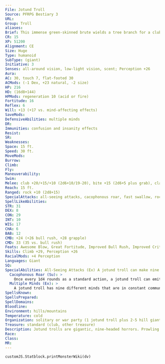 ```yaml
---
File: Jotund Troll
Source: PFRPG Bestiary 3
URL: 
Group: Troll
aliases: 
Brief: This immense green-skinned brute wields a tree branch for a club and has nine heads, each filled with jutting teeth and tusks.
CR: 15
XP: 51200
Alignment: CE
Size: Huge
Type: humanoid
SubType: (giant)
Initiative: 3
Senses: all-around vision, low-light vision, scent; Perception +26
Aura: 
AC: 30, touch 7, flat-footed 30
ACMods: (-1 Dex, +23 natural, -2 size)
HP: 216
HD: (16d8+144)
HPMods: regeneration 10 (acid or fire)
Fortitude: 16
Reflex: 6
Will: +13 (+17 vs. mind-affecting effects)
SaveMods: 
DefensiveAbilities: multiple minds
DR: 
Immunities: confusion and insanity effects
Resist: 
SR: 
Weaknesses: 
Space: 15 ft.
Speed: 30 ft.
MoveMods: 
Burrow: 
Climb: 
Fly: 
Maneuverability: 
Swim: 
Melee: club +20/+15/+10 (2d6+10/19-20), bite +15 (2d6+5 plus grab), claw +15 (1d8+5 plus grab)
Reach: 15 ft.
Ranged: rock +10 (2d8+15)
SpecialAttacks: all-seeing attacks, cacophonous roar, fast swallow, rock throwing (120 ft.), swallow whole (4d6+15 bludgeoning, AC 21, 21 hp)
SpellLikeAbilities: 
STR: 31
DEX: 8
CON: 29
INT: 10
WIS: 17
CHA: 6
BAB: 12
CMB: +24 (+26 bull rush, +28 grapple)
CMD: 33 (35 vs. bull rush)
Feats: Awesome Blow, Great Fortitude, Improved Bull Rush, Improved Critical (club), Improved Initiative, Lightning Reflexes, Power Attack, Vital Strike
Skills: Climb +29, Perception +26
RacialMods: +4 Perception
Languages: Giant
SQ: 
SpecialAbilities: All-Seeing Attacks (Ex) A jotund troll can make nine additional attacks of opportunity in a round, one for each head, although no more than a single attack for any given opportunity.
  Cacophonous Roar (Su): >
    Once every 1d4 rounds as a standard action, a jotund troll can emit a cacophonous roar from its nine heads. All creatures within a 60-foot spread of the troll must make a DC 20 Will save or become confused for 1d4 rounds. This is a mind-affecting effect. The save DC is Charisma-based and includes a +4 racial bonus.
  Multiple Minds (Ex): >
    A jotund troll has nine different minds that are in constant communication with each other. The resulting jumble of  tangled thoughts grants the troll a +4 racial bonus on all Will saving throws against mind-affecting effects. In addition, whenever a jotund troll must make a Will save, it can roll the saving throw twice and take the better of the two results.
SpellsKnown: 
SpellsPrepared: 
SpellDomains: 
Bloodline: 
Environment: hills/mountains
Temperature: cold
Organization: solitary or war party (1 jotund troll plus 2-5 hill giants or 3-12 ogres)
Treasure: standard (club, other treasure)
Description: Jotund trolls are gigantic, nine-headed horrors. Prowling frigid moors and marshes, these rapacious creatures have the same insatiable appetites of common trolls but require much more sustenance because of their excessive size. Jotund trolls stand 30 feet tall and weigh roughly 25,000 pounds. They can live for up to 100 years.  The jotund troll's nine heads each have their own brains and senses, but they share, after a fashion, the same mind. Despite this, a jotund troll's heads often argue and bicker, particularly over which head gets to eat. The fact that all nine maws lead to the same shared stomach makes little difference in such culinary disagreements.  Jotund trolls spawn with either their own kind or with other trolls. In the latter case, there is only a 5% chance the offspring will be a jotund troll. Apart from brief mating periods, jotund trolls are solitary, although some cull together bands of other giants into devastating war parties that can lay waste to entire regions.
Race: 
Class: 
MR: 
---
```

```dataviewjs
customJS.Statblock.printMonsterWiki(dv)
```
